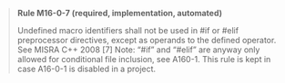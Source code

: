 > **Rule M16-0-7 (required, implementation, automated)**
>
> Undefined macro identifiers shall not be used in #if or #elif preprocessor directives, except as operands to the defined operator.
> See MISRA C++ 2008 [7]
> Note: “#if” and “#elif” are anyway only allowed for conditional file inclusion, see A160-1. This rule is kept in case A16-0-1 is disabled in a project.
